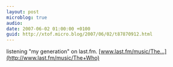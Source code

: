 ```yaml
---
layout: post
microblog: true
audio: 
date: 2007-06-02 01:00:00 +0100
guid: http://xtof.micro.blog/2007/06/02/t87870912.html
---
```

listening "my generation" on last.fm. [www.last.fm/music/The...](http://www.last.fm/music/The+Who)

